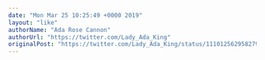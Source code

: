 ```yaml
---
date: "Mon Mar 25 10:25:49 +0000 2019"
layout: "like"
authorName: "Ada Rose Cannon"
authorUrl: "https://twitter.com/Lady_Ada_King"
originalPost: "https://twitter.com/Lady_Ada_King/status/1110125629582790657"
---
```


